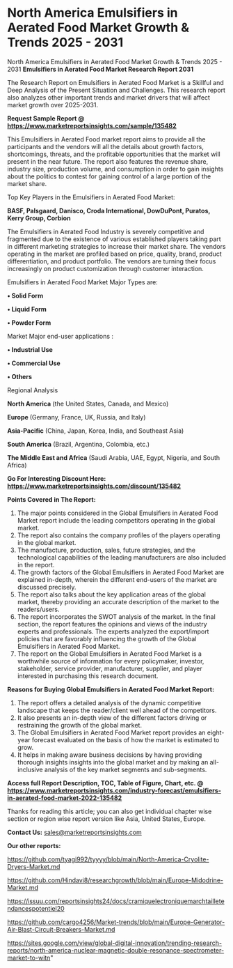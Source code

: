 # North America Emulsifiers in Aerated Food Market Growth & Trends 2025 - 2031
 North America Emulsifiers in Aerated Food Market Growth & Trends 2025 - 2031
<strong>Emulsifiers in Aerated Food Market Research Report 2031</strong>

The Research Report on Emulsifiers in Aerated Food Market is a Skillful and Deep Analysis of the Present Situation and Challenges. This research report also analyzes other important trends and market drivers that will affect market growth over 2025-2031.

<strong>Request Sample Report @ <a href=https://www.marketreportsinsights.com/sample/135482>https://www.marketreportsinsights.com/sample/135482</a></strong>

This Emulsifiers in Aerated Food market report aims to provide all the participants and the vendors will all the details about growth factors, shortcomings, threats, and the profitable opportunities that the market will present in the near future. The report also features the revenue share, industry size, production volume, and consumption in order to gain insights about the politics to contest for gaining control of a large portion of the market share.

Top Key Players in the Emulsifiers in Aerated Food Market:

<strong>BASF, Palsgaard, Danisco, Croda International, DowDuPont, Puratos, Kerry Group, Corbion</strong>

The Emulsifiers in Aerated Food Industry is severely competitive and fragmented due to the existence of various established players taking part in different marketing strategies to increase their market share. The vendors operating in the market are profiled based on price, quality, brand, product differentiation, and product portfolio. The vendors are turning their focus increasingly on product customization through customer interaction.

Emulsifiers in Aerated Food Market Major Types are:

<strong>• Solid Form

• Liquid Form

• Powder Form</strong>

Market Major end-user applications :

<strong>• Industrial Use

• Commercial Use

• Others</strong>

Regional Analysis

</u><strong><b>North America</b></strong> (the United States, Canada, and Mexico)

<strong><b>Europe </b></strong>(Germany, France, UK, Russia, and Italy)

<strong><b>Asia-Pacific</b></strong> (China, Japan, Korea, India, and Southeast Asia)

<strong><b>South America</b></strong> (Brazil, Argentina, Colombia, etc.)

<strong><b>The Middle East and Africa</b></strong> (Saudi Arabia, UAE, Egypt, Nigeria, and South Africa)

<strong>Go For Interesting Discount Here: <a href=https://www.marketreportsinsights.com/discount/135482>https://www.marketreportsinsights.com/discount/135482</a></strong>

<strong>Points Covered in The Report:</strong>
<ol>
  <li>The major points considered in the Global Emulsifiers in Aerated Food Market report include the leading competitors operating in the global market.</li>
  <li>The report also contains the company profiles of the players operating in the global market.</li>
  <li>The manufacture, production, sales, future strategies, and the technological capabilities of the leading manufacturers are also included in the report.</li>
  <li>The growth factors of the Global Emulsifiers in Aerated Food Market are explained in-depth, wherein the different end-users of the market are discussed precisely.</li>
  <li>The report also talks about the key application areas of the global market, thereby providing an accurate description of the market to the readers/users.</li>
  <li>The report incorporates the SWOT analysis of the market. In the final section, the report features the opinions and views of the industry experts and professionals. The experts analyzed the export/import policies that are favorably influencing the growth of the Global Emulsifiers in Aerated Food Market.</li>
  <li>The report on the Global Emulsifiers in Aerated Food Market is a worthwhile source of information for every policymaker, investor, stakeholder, service provider, manufacturer, supplier, and player interested in purchasing this research document.</li>
</ol>
<strong>Reasons for Buying Global Emulsifiers in Aerated Food Market Report:</strong>

<ol>
  <li>The report offers a detailed analysis of the dynamic competitive landscape that keeps the reader/client well ahead of the competitors.</li>
  <li>It also presents an in-depth view of the different factors driving or restraining the growth of the global market.</li>
  <li>The Global Emulsifiers in Aerated Food Market report provides an eight-year forecast evaluated on the basis of how the market is estimated to grow.</li>
  <li>It helps in making aware business decisions by having providing thorough insights insights into the global market and by making an all-inclusive analysis of the key market segments and sub-segments.</li>
</ol>
<strong>Access full Report Description, TOC, Table of Figure, Chart, etc. @ <a href=https://www.marketreportsinsights.com/industry-forecast/emulsifiers-in-aerated-food-market-2022-135482>https://www.marketreportsinsights.com/industry-forecast/emulsifiers-in-aerated-food-market-2022-135482</a></strong>


Thanks for reading this article; you can also get individual chapter wise section or region wise report version like Asia, United States, Europe.

<strong>Contact Us:</strong>
sales@marketreportsinsights.com

<strong>Our other reports:</strong>

<a href=https://github.com/tyagi992/tyyyy/blob/main/North-America-Cryolite-Dryers-Market.md>https://github.com/tyagi992/tyyyy/blob/main/North-America-Cryolite-Dryers-Market.md</a>

<a href=https://github.com/Hindavi8/researchgrowth/blob/main/Europe-Midodrine-Market.md>https://github.com/Hindavi8/researchgrowth/blob/main/Europe-Midodrine-Market.md</a>

<a href=https://issuu.com/reportsinsights24/docs/cramiquelectroniquemarchtailletendancespotentiel20>https://issuu.com/reportsinsights24/docs/cramiquelectroniquemarchtailletendancespotentiel20</a>

<a href=https://github.com/cargo4256/Market-trends/blob/main/Europe-Generator-Air-Blast-Circuit-Breakers-Market.md>https://github.com/cargo4256/Market-trends/blob/main/Europe-Generator-Air-Blast-Circuit-Breakers-Market.md</a>

<a href=https://sites.google.com/view/global-digital-innovation/trending-research-reports/north-america-nuclear-magnetic-double-resonance-spectrometer-market-to-witn>https://sites.google.com/view/global-digital-innovation/trending-research-reports/north-america-nuclear-magnetic-double-resonance-spectrometer-market-to-witn</a>"
